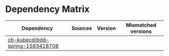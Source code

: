 # Dependency Matrix

Dependency | Sources | Version | Mismatched versions
---------- | ------- | ------- | -------------------
[cb-kubecd/bdd-spring-1583418708](https://github.com/cb-kubecd/bdd-spring-1583418708.git) |  | []() | 

